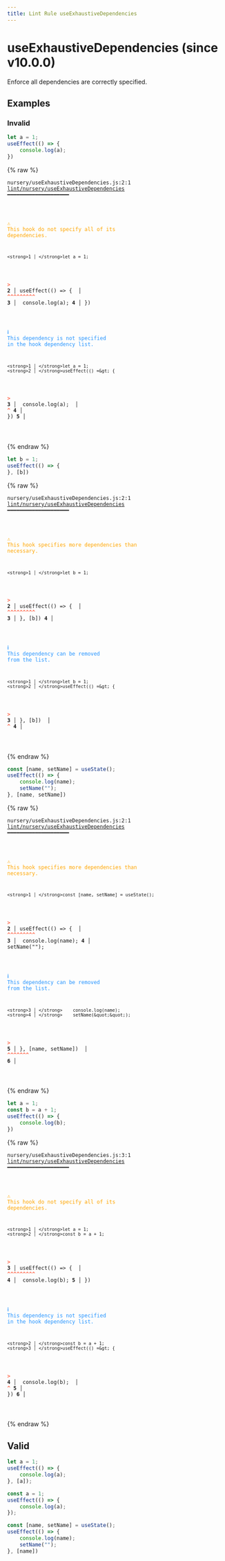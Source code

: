 ```yaml
---
title: Lint Rule useExhaustiveDependencies
---
```


# useExhaustiveDependencies (since v10.0.0)

Enforce all dependencies are correctly specified.

## Examples

### Invalid

```jsx
let a = 1;
useEffect(() => {
    console.log(a);
})
```

{% raw %}<pre class="language-text"><code class="language-text">nursery/useExhaustiveDependencies.js:2:1 <a href="https://rome.tools/lint/rules/useExhaustiveDependencies">lint/nursery/useExhaustiveDependencies</a> ━━━━━━━━━━━━━━━━━━━━

<strong><span style="color: Orange;">  </span></strong><strong><span style="color: Orange;">⚠</span></strong> <span style="color: Orange;">This hook do not specify all of its dependencies.</span>
  
    <strong>1 │ </strong>let a = 1;
<strong><span style="color: Tomato;">  </span></strong><strong><span style="color: Tomato;">&gt;</span></strong> <strong>2 │ </strong>useEffect(() =&gt; {
   <strong>   │ </strong><strong><span style="color: Tomato;">^</span></strong><strong><span style="color: Tomato;">^</span></strong><strong><span style="color: Tomato;">^</span></strong><strong><span style="color: Tomato;">^</span></strong><strong><span style="color: Tomato;">^</span></strong><strong><span style="color: Tomato;">^</span></strong><strong><span style="color: Tomato;">^</span></strong><strong><span style="color: Tomato;">^</span></strong><strong><span style="color: Tomato;">^</span></strong>
    <strong>3 │ </strong>    console.log(a);
    <strong>4 │ </strong>})
  
<strong><span style="color: rgb(38, 148, 255);">  </span></strong><strong><span style="color: rgb(38, 148, 255);">ℹ</span></strong> <span style="color: rgb(38, 148, 255);">This dependency is not specified in the hook dependency list.</span>
  
    <strong>1 │ </strong>let a = 1;
    <strong>2 │ </strong>useEffect(() =&gt; {
<strong><span style="color: Tomato;">  </span></strong><strong><span style="color: Tomato;">&gt;</span></strong> <strong>3 │ </strong>    console.log(a);
   <strong>   │ </strong>                <strong><span style="color: Tomato;">^</span></strong>
    <strong>4 │ </strong>})
    <strong>5 │ </strong>
  
</code></pre>{% endraw %}

```jsx
let b = 1;
useEffect(() => {
}, [b])
```

{% raw %}<pre class="language-text"><code class="language-text">nursery/useExhaustiveDependencies.js:2:1 <a href="https://rome.tools/lint/rules/useExhaustiveDependencies">lint/nursery/useExhaustiveDependencies</a> ━━━━━━━━━━━━━━━━━━━━

<strong><span style="color: Orange;">  </span></strong><strong><span style="color: Orange;">⚠</span></strong> <span style="color: Orange;">This hook specifies more dependencies than necessary.</span>
  
    <strong>1 │ </strong>let b = 1;
<strong><span style="color: Tomato;">  </span></strong><strong><span style="color: Tomato;">&gt;</span></strong> <strong>2 │ </strong>useEffect(() =&gt; {
   <strong>   │ </strong><strong><span style="color: Tomato;">^</span></strong><strong><span style="color: Tomato;">^</span></strong><strong><span style="color: Tomato;">^</span></strong><strong><span style="color: Tomato;">^</span></strong><strong><span style="color: Tomato;">^</span></strong><strong><span style="color: Tomato;">^</span></strong><strong><span style="color: Tomato;">^</span></strong><strong><span style="color: Tomato;">^</span></strong><strong><span style="color: Tomato;">^</span></strong>
    <strong>3 │ </strong>}, [b])
    <strong>4 │ </strong>
  
<strong><span style="color: rgb(38, 148, 255);">  </span></strong><strong><span style="color: rgb(38, 148, 255);">ℹ</span></strong> <span style="color: rgb(38, 148, 255);">This dependency can be removed from the list.</span>
  
    <strong>1 │ </strong>let b = 1;
    <strong>2 │ </strong>useEffect(() =&gt; {
<strong><span style="color: Tomato;">  </span></strong><strong><span style="color: Tomato;">&gt;</span></strong> <strong>3 │ </strong>}, [b])
   <strong>   │ </strong>    <strong><span style="color: Tomato;">^</span></strong>
    <strong>4 │ </strong>
  
</code></pre>{% endraw %}

```jsx
const [name, setName] = useState();
useEffect(() => {
    console.log(name);
    setName("");
}, [name, setName])
```

{% raw %}<pre class="language-text"><code class="language-text">nursery/useExhaustiveDependencies.js:2:1 <a href="https://rome.tools/lint/rules/useExhaustiveDependencies">lint/nursery/useExhaustiveDependencies</a> ━━━━━━━━━━━━━━━━━━━━

<strong><span style="color: Orange;">  </span></strong><strong><span style="color: Orange;">⚠</span></strong> <span style="color: Orange;">This hook specifies more dependencies than necessary.</span>
  
    <strong>1 │ </strong>const [name, setName] = useState();
<strong><span style="color: Tomato;">  </span></strong><strong><span style="color: Tomato;">&gt;</span></strong> <strong>2 │ </strong>useEffect(() =&gt; {
   <strong>   │ </strong><strong><span style="color: Tomato;">^</span></strong><strong><span style="color: Tomato;">^</span></strong><strong><span style="color: Tomato;">^</span></strong><strong><span style="color: Tomato;">^</span></strong><strong><span style="color: Tomato;">^</span></strong><strong><span style="color: Tomato;">^</span></strong><strong><span style="color: Tomato;">^</span></strong><strong><span style="color: Tomato;">^</span></strong><strong><span style="color: Tomato;">^</span></strong>
    <strong>3 │ </strong>    console.log(name);
    <strong>4 │ </strong>    setName(&quot;&quot;);
  
<strong><span style="color: rgb(38, 148, 255);">  </span></strong><strong><span style="color: rgb(38, 148, 255);">ℹ</span></strong> <span style="color: rgb(38, 148, 255);">This dependency can be removed from the list.</span>
  
    <strong>3 │ </strong>    console.log(name);
    <strong>4 │ </strong>    setName(&quot;&quot;);
<strong><span style="color: Tomato;">  </span></strong><strong><span style="color: Tomato;">&gt;</span></strong> <strong>5 │ </strong>}, [name, setName])
   <strong>   │ </strong>          <strong><span style="color: Tomato;">^</span></strong><strong><span style="color: Tomato;">^</span></strong><strong><span style="color: Tomato;">^</span></strong><strong><span style="color: Tomato;">^</span></strong><strong><span style="color: Tomato;">^</span></strong><strong><span style="color: Tomato;">^</span></strong><strong><span style="color: Tomato;">^</span></strong>
    <strong>6 │ </strong>
  
</code></pre>{% endraw %}

```jsx
let a = 1;
const b = a + 1;
useEffect(() => {
    console.log(b);
})
```

{% raw %}<pre class="language-text"><code class="language-text">nursery/useExhaustiveDependencies.js:3:1 <a href="https://rome.tools/lint/rules/useExhaustiveDependencies">lint/nursery/useExhaustiveDependencies</a> ━━━━━━━━━━━━━━━━━━━━

<strong><span style="color: Orange;">  </span></strong><strong><span style="color: Orange;">⚠</span></strong> <span style="color: Orange;">This hook do not specify all of its dependencies.</span>
  
    <strong>1 │ </strong>let a = 1;
    <strong>2 │ </strong>const b = a + 1;
<strong><span style="color: Tomato;">  </span></strong><strong><span style="color: Tomato;">&gt;</span></strong> <strong>3 │ </strong>useEffect(() =&gt; {
   <strong>   │ </strong><strong><span style="color: Tomato;">^</span></strong><strong><span style="color: Tomato;">^</span></strong><strong><span style="color: Tomato;">^</span></strong><strong><span style="color: Tomato;">^</span></strong><strong><span style="color: Tomato;">^</span></strong><strong><span style="color: Tomato;">^</span></strong><strong><span style="color: Tomato;">^</span></strong><strong><span style="color: Tomato;">^</span></strong><strong><span style="color: Tomato;">^</span></strong>
    <strong>4 │ </strong>    console.log(b);
    <strong>5 │ </strong>})
  
<strong><span style="color: rgb(38, 148, 255);">  </span></strong><strong><span style="color: rgb(38, 148, 255);">ℹ</span></strong> <span style="color: rgb(38, 148, 255);">This dependency is not specified in the hook dependency list.</span>
  
    <strong>2 │ </strong>const b = a + 1;
    <strong>3 │ </strong>useEffect(() =&gt; {
<strong><span style="color: Tomato;">  </span></strong><strong><span style="color: Tomato;">&gt;</span></strong> <strong>4 │ </strong>    console.log(b);
   <strong>   │ </strong>                <strong><span style="color: Tomato;">^</span></strong>
    <strong>5 │ </strong>})
    <strong>6 │ </strong>
  
</code></pre>{% endraw %}

## Valid

```jsx
let a = 1;
useEffect(() => {
    console.log(a);
}, [a]);
```

```jsx
const a = 1;
useEffect(() => {
    console.log(a);
});
```

```jsx
const [name, setName] = useState();
useEffect(() => {
    console.log(name);
    setName("");
}, [name])
```

